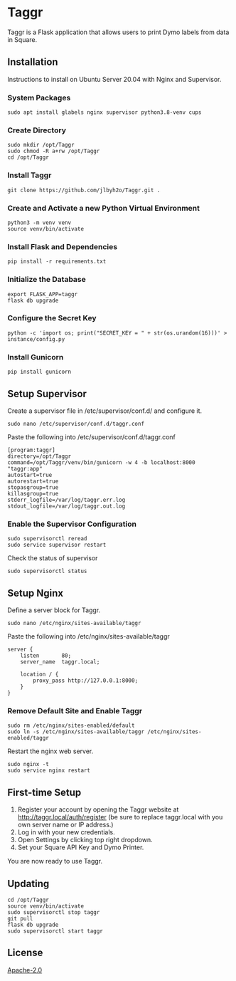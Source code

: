 # Taggr

Taggr is a Flask application that allows users to print Dymo labels from data in Square.

## Installation

Instructions to install on Ubuntu Server 20.04 with Nginx and Supervisor.

### System Packages
```console
sudo apt install glabels nginx supervisor python3.8-venv cups
```

### Create Directory
```console
sudo mkdir /opt/Taggr
sudo chmod -R a+rw /opt/Taggr
cd /opt/Taggr
```

### Install Taggr
```console
git clone https://github.com/jlbyh2o/Taggr.git .
```

### Create and Activate a new Python Virtual Environment
```console
python3 -m venv venv
source venv/bin/activate
```

### Install Flask and Dependencies
```console
pip install -r requirements.txt
```

### Initialize the Database
```console
export FLASK_APP=taggr
flask db upgrade
```

### Configure the Secret Key
```console
python -c 'import os; print("SECRET_KEY = " + str(os.urandom(16)))' > instance/config.py
```

### Install Gunicorn
```console
pip install gunicorn
```

## Setup Supervisor
Create a supervisor file in /etc/supervisor/conf.d/ and configure it.
```console
sudo nano /etc/supervisor/conf.d/taggr.conf
```
Paste the following into /etc/supervisor/conf.d/taggr.conf
```roboconf
[program:taggr]
directory=/opt/Taggr
command=/opt/Taggr/venv/bin/gunicorn -w 4 -b localhost:8000 "taggr:app"
autostart=true
autorestart=true
stopasgroup=true
killasgroup=true
stderr_logfile=/var/log/taggr.err.log
stdout_logfile=/var/log/taggr.out.log
```
### Enable the Supervisor Configuration
```console
sudo supervisorctl reread
sudo service supervisor restart
```
Check the status of supervisor
```console
sudo supervisorctl status
```
## Setup Nginx
Define a server block for Taggr.
```console
sudo nano /etc/nginx/sites-available/taggr
```
Paste the following into /etc/nginx/sites-available/taggr
```nginx
server {
    listen       80;
    server_name  taggr.local;

    location / {
        proxy_pass http://127.0.0.1:8000;
    }
}
```
### Remove Default Site and Enable Taggr
```console
sudo rm /etc/nginx/sites-enabled/default
sudo ln -s /etc/nginx/sites-available/taggr /etc/nginx/sites-enabled/taggr
```
Restart the nginx web server.
```console
sudo nginx -t
sudo service nginx restart
```
## First-time Setup
1. Register your account by opening the Taggr website at http://taggr.local/auth/register (be sure to replace taggr.local with you own server name or IP address.)
2. Log in with your new credentials.
3. Open Settings by clicking top right dropdown.
4. Set your Square API Key and Dymo Printer.

 You are now ready to use Taggr.

## Updating
```console
cd /opt/Taggr
source venv/bin/activate
sudo supervisorctl stop taggr
git pull
flask db upgrade
sudo supervisorctl start taggr
```

## License
[Apache-2.0](http://www.apache.org/licenses/LICENSE-2.0)
